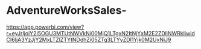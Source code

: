 # AdventureWorksSales-
https://app.powerbi.com/view?r=eyJrIjoiY2I5OGU3MTUtNWVkNi00MjQ1LTgxN2ItNjYxM2E2ZDliNWRkIiwidCI6IjA3YzJjY2MxLTZlZTYtNDdhZi05ZTg3LTYyZDI1Yjk0M2UxNiJ9
